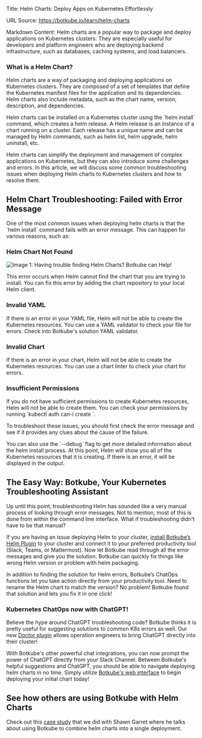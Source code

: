 Title: Helm Charts: Deploy Apps on Kubernetes Effortlessly

URL Source: https://botkube.io/learn/helm-charts

Markdown Content:
Helm charts are a popular way to package and deploy applications on Kubernetes clusters. They are especially useful for developers and platform engineers who are deploying backend infrastructure, such as databases, caching systems, and load balancers.

### What is a Helm Chart?

Helm charts are a way of packaging and deploying applications on Kubernetes clusters. They are composed of a set of templates that define the Kubernetes manifest files for the application and its dependencies. Helm charts also include metadata, such as the chart name, version, description, and dependencies.

Helm charts can be installed on a Kubernetes cluster using the \`helm install\` command, which creates a helm release. A Helm release is an instance of a chart running on a cluster. Each release has a unique name and can be managed by Helm commands, such as helm list, helm upgrade, helm uninstall, etc.

Helm charts can simplify the deployment and management of complex applications on Kubernetes, but they can also introduce some challenges and errors. In this article, we will discuss some common troubleshooting issues when deploying Helm charts to Kubernetes clusters and how to resolve them.

**Helm Chart Troubleshooting: Failed with Error Message**
---------------------------------------------------------

One of the most common issues when deploying helm charts is that the \`helm install\` command fails with an error message. This can happen for various reasons, such as:

### **Helm Chart Not Found**

![Image 1: Having trouble finding Helm Charts? Botkube can Help!](https://assets-global.website-files.com/634fabb21508d6c9db9bc46f/64cd5fcfd7459365e603ef62_i6ThaPEWqaHz_8NN_9-oU7occjK6iNuOEiGAfDU1M9KgKCvXCBheOidD7bf262iNmcWW8Noma9zeuC_9cW3gp537myDP9QZCVNfluCU372ZmhkHnKwN6oQsCcGCIzXwRD0cOalluClSC0ONyOUPoqtc.png)

This error occurs when Helm cannot find the chart that you are trying to install. You can fix this error by adding the chart repository to your local Helm client.

### **Invalid YAML**

If there is an error in your YAML file, Helm will not be able to create the Kubernetes resources. You can use a YAML validator to check your file for errors. Check into Botkube's solution YAML validator.

### **Invalid Chart**

If there is an error in your chart, Helm will not be able to create the Kubernetes resources. You can use a chart linter to check your chart for errors.

### **Insufficient Permissions**

If you do not have sufficient permissions to create Kubernetes resources, Helm will not be able to create them. You can check your permissions by running \`kubectl auth can-i create <resource>\`.

To troubleshoot these issues, you should first check the error message and see if it provides any clues about the cause of the failure.

You can also use the \`--debug\` flag to get more detailed information about the helm install process. At this point, Helm will show you all of the Kubernetes resources that it is creating. If there is an error, it will be displayed in the output.

**The Easy Way: Botkube, Your Kubernetes Troubleshooting Assistant**
--------------------------------------------------------------------

Up until this point, troubleshooting Helm has sounded like a very manual process of looking through error messages. Not to mention, most of this is done from within the command line interface. What if troubleshooting didn’t have to be that manual?

If you are having an issue deploying Helm to your cluster, [install Botkube’s Helm Plugin](https://botkube.io/integration/helm) to your cluster and connect it to your preferred productivity tool (Slack, Teams, or Mattermost). Now let Botkube read through all the error messages and give you the solution. Botkube can quickly fix things like wrong Helm version or problem with helm packaging.

In addition to finding the solution for Helm errors, Botkube’s ChatOps functions let you take action directly from your productivity tool. Need to rename the Helm chart to match the version? No problem! Botkube found that solution and lets you fix it in one click!

### **Kubernetes ChatOps now with ChatGPT!**

Believe the hype around ChatGPT troubleshooting code? Botkube thinks it is pretty useful for suggesting solutions to common K8s errors as well. Our new [Doctor plugin](https://botkube.io/blog/use-chatgpt-to-troubleshoot-kubernetes-errors-with-botkubes-doctor) allows operation engineers to bring ChatGPT directly into their cluster!

With Botkube's other powerful chat integrations, you can now prompt the power of ChatGPT directly from your Slack Channel. Between Botkube's helpful suggestions and ChatGPT, you should be able to navigate deploying helm charts in no time. Simply utilize [Botkube's web interface](https://botkube.io/blog/step-by-step-tutorial-leveraging-botkubes-cloud-slack-feature-for-kubernetes-collaborative-troubleshooting) to begin deploying your initial chart today!  

See how others are using Botkube with Helm Charts
-------------------------------------------------

Check out this [case study](https://botkube.io/case-studies/civo) that we did with Shawn Garret where he talks about using Botkube to combine helm charts into a single deployment.

